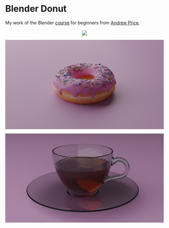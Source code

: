 # Blender Donut

My work of the Blender [course](https://www.youtube.com/watch?v=NyJWoyVx_XI&list=PLjEaoINr3zgEq0u2MzVgAaHEBt--xLB6U) for beginners from [Andrew Price](https://www.youtube.com/channel/UCOKHwx1VCdgnxwbjyb9Iu1g).

<p align="center">
  <img align="center" src="blender_donut.gif"><br>
</p>

<p align="center">
  <img align="center" src="donut_render6.png"><br>
</p>

<p align="center">
  <img align="center" src="cup_render4.png"><br>
</p>
